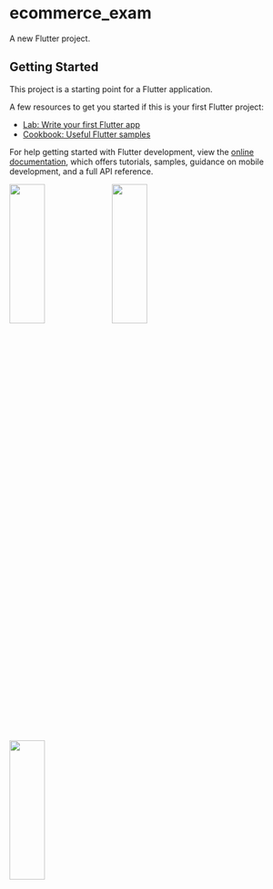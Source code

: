 # ecommerce_exam

A new Flutter project.

## Getting Started

This project is a starting point for a Flutter application.

A few resources to get you started if this is your first Flutter project:

- [Lab: Write your first Flutter app](https://docs.flutter.dev/get-started/codelab)
- [Cookbook: Useful Flutter samples](https://docs.flutter.dev/cookbook)

For help getting started with Flutter development, view the
[online documentation](https://docs.flutter.dev/), which offers tutorials,
samples, guidance on mobile development, and a full API reference.

<p>
  <img src="https://github.com/Drashtipatel296/ecommerce_exam/assets/143180636/67225a11-bbdb-419a-a4e5-d0ffd00f2196" height=25%, width=35%>
   <img src="https://github.com/Drashtipatel296/ecommerce_exam/assets/143180636/b1165046-3dac-4410-849c-5c602f14fba6" height=25%, width=35%>
   <img src="https://github.com/Drashtipatel296/ecommerce_exam/assets/143180636/02396921-65b1-4497-b724-9dc897228363" height=25%, width=35%>

</p>
